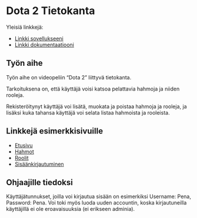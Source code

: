 # Dota 2 Tietokanta

Yleisiä linkkejä:

* [Linkki sovellukseeni](http://antleino.users.cs.helsinki.fi/tsoha/)
* [Linkki dokumentaatiooni](https://github.com/Redande/Tsoha-Bootstrap/tree/master/doc)

## Työn aihe

Työn aihe on videopeliin “Dota 2” liittyvä tietokanta. 

Tarkoituksena on, että käyttäjä voisi katsoa pelattavia hahmoja ja niiden rooleja.

Rekisteröitynyt käyttäjä voi lisätä, muokata ja poistaa hahmoja ja rooleja, ja lisäksi kuka tahansa käyttäjä voi selata listaa hahmoista ja rooleista.

## Linkkejä esimerkkisivuille

* [Etusivu](http://antleino.users.cs.helsinki.fi/tsoha/frontpage)
* [Hahmot](http://antleino.users.cs.helsinki.fi/tsoha/heroes)
* [Roolit](http://antleino.users.cs.helsinki.fi/tsoha/roles)
* [Sisäänkirjautuminen](http://antleino.users.cs.helsinki.fi/tsoha/login)

## Ohjaajille tiedoksi

Käyttäjätunnukset, joilla voi kirjautua sisään on esimerkiksi Username: Pena, Password: Pena. Voi toki myös luoda uuden accountin, koska kirjautuneilla käyttäjillä ei ole eroavaisuuksia (ei erikseen adminia).